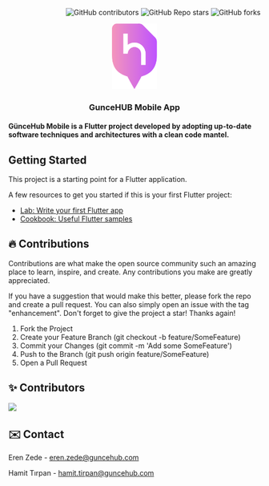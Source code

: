 <p align="end">
  <img alt="GitHub contributors" src="https://img.shields.io/github/contributors/GunceHubAdmin/GunceHubMobile?color=green&style=for-the-badge">
  <img alt="GitHub Repo stars" src="https://img.shields.io/github/stars/GunceHubAdmin/GunceHubMobile?logo=github&style=for-the-badge">
  <img alt="GitHub forks" src="https://img.shields.io/github/forks/GunceHubAdmin/GunceHubMobile?style=for-the-badge">
</p>

<p align="center">
  <img src="https://github.com/GunceHubAdmin/GunceHubMobile/blob/main/assets/image/ic_logo.png" width="90">
</p>

<h3 align="center">GunceHUB Mobile App</h2>

#### GünceHub Mobile is a Flutter project developed by adopting up-to-date software techniques and architectures with a clean code mantel.

## Getting Started

This project is a starting point for a Flutter application.

A few resources to get you started if this is your first Flutter project:

- [Lab: Write your first Flutter app](https://flutter.dev/docs/get-started/codelab)
- [Cookbook: Useful Flutter samples](https://flutter.dev/docs/cookbook)

:fire: Contributions
---
Contributions are what make the open source community such an amazing place to learn, inspire, and create. Any contributions you make are greatly appreciated.

If you have a suggestion that would make this better, please fork the repo and create a pull request. You can also simply open an issue with the tag "enhancement". Don't forget to give the project a star! Thanks again!

1. Fork the Project
2. Create your Feature Branch (git checkout -b feature/SomeFeature)
3. Commit your Changes (git commit -m 'Add some SomeFeature')
4. Push to the Branch (git push origin feature/SomeFeature)
5. Open a Pull Request


:sparkles: Contributors
---
<a href="https://github.com/GunceHubAdmin/GunceHubMobile/graphs/contributors">
  <img src="https://contrib.rocks/image?repo=GunceHubAdmin/GunceHubMobile" />
</a>

:envelope: Contact
---
Eren Zede - eren.zede@guncehub.com

Hamit Tırpan - hamit.tirpan@guncehub.com
